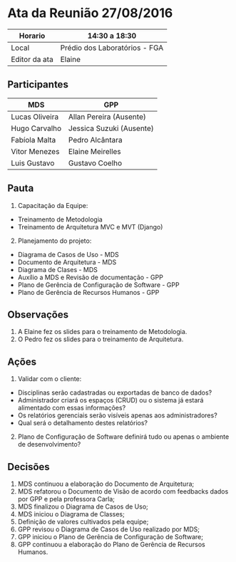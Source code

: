 # Ata da Reunião 27/08/2016


Horario | 14:30 a 18:30 |
---------|-----------------|
Local   | Prédio dos Laboratórios - FGA |
Editor da ata | Elaine |

## Participantes

MDS | GPP   |
---------|-----------------|
Lucas Oliveira |Allan Pereira (Ausente) |
Hugo Carvalho |Jessica Suzuki (Ausente) |
Fabíola Malta |Pedro Alcântara |
Vitor Menezes |Elaine Meirelles  |
Luis Gustavo |Gustavo Coelho |

## Pauta

1. Capacitação da Equipe: 
 * Treinamento de Metodologia
 * Treinamento de Arquitetura MVC e MVT (Django)

2. Planejamento do projeto: 
 * Diagrama de Casos de Uso - MDS
 * Documento de Arquitetura - MDS
 * Diagrama de Clases - MDS
 * Auxílio a MDS e Revisão de documentação - GPP
 * Plano de Gerência de Configuração de Software - GPP
 * Plano de Gerência de Recursos Humanos - GPP

## Observações

1. A Elaine fez os slides para o treinamento de Metodologia.
2. O Pedro fez os slides para o treinamento de Arquitetura.

## Ações

1. Validar com o cliente:
 * Disciplinas serão cadastradas ou exportadas de banco de dados?
 * Administrador criará os espaços (CRUD) ou o sistema já estará alimentado com essas informações?
 * Os relatórios gerenciais serão visíveis apenas aos administradores?
 * Qual será o detalhamento destes relatórios?
2. Plano de Configuração de Software definirá tudo ou apenas o ambiente de desenvolvimento?

## Decisões

1. MDS continuou a elaboração do Documento de Arquitetura;
2. MDS refatorou o Documento de Visão de acordo com feedbacks dados por GPP e pela professora Carla;
3. MDS finalizou o Diagrama de Casos de Uso;
4. MDS iniciou o Diagrama de Classes;
5. Definição de valores cultivados pela equipe;
6. GPP revisou o Diagrama de Casos de Uso realizado por MDS;
7. GPP iniciou o Plano de Gerência de Configuração de Software;
8. GPP continuou a elaboração do Plano de Gerência de Recursos Humanos.



